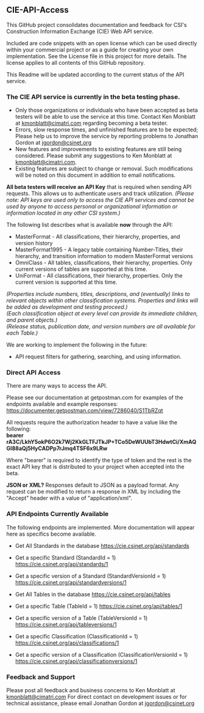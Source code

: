 ## CIE-API-Access
This GitHub project consolidates documentation and feedback for CSI's Construction Information Exchange (CIE) Web API service.

Included are code snippets with an open license which can be used directly within your commercial project or as a guide for creating your own implementation.  See the License file in this project for more details.  The license applies to all contents of this GitHub repository.

This Readme will be updated according to the current status of the API service.

### The CIE API service is currently in the beta testing phase.
- Only those organizations or individuals who have been accepted as beta testers will be able to use the service at this time.  Contact Ken Monblatt at [kmonblatt@cimatri.com](mailto:kmonblatt@cimatri.com) regarding becoming a beta tester.
- Errors, slow response times, and unfinished features are to be expected;  Please help us to improve the service by reporting problems to Jonathan Gordon at [jgordon@csinet.org](mailto:jgordon@csinet.org)
- New features and improvements to existing features are still being considered.  Please submit any suggestions to Ken Monblatt at [kmonblatt@cimatri.com](mailto:kmonblatt@cimatri.com).
- Existing features are subject to change or removal.  Such modifications will be noted on this document in addition to email notifications.

**All beta testers will receive an API Key** that is required when sending API requests.  This allows us to authenticate users and track utilization.  *(Please note: API keys are used only to access the CIE API services and cannot be used by anyone to access personal or organizational information or information located in any other CSI system.)*

The following list describes what is available **now** through the API:
- MasterFormat - All classifications, their hierarchy, properties, and version history
- MasterFormat1995 - A legacy table containing Number-Titles, their hierarchy, and transition information to modern MasterFormat versions
- OmniClass - All tables, classifications, their hierarchy, properties.  Only current versions of tables are supported at this time.
- UniFormat - All classifications, their hierarchy, properties.  Only the current version is supported at this time.

*(Properties include numbers, titles, descriptions, and (eventually) links to relevant objects within other classification systems.  Properties and links will be added as development and testing proceed.)*  
*(Each classification object at every level can provide its immediate children, and parent objects.)*  
*(Release status, publication date, and version numbers are all available for each Table.)*

We are working to implement the following in the future:
- API request filters for gathering, searching, and using information.

### Direct API Access
There are many ways to access the API.

Please see our documentation at getpostman.com for examples of the endpoints available and example responses:
https://documenter.getpostman.com/view/7286040/S1TbRZqt

All requests require the authorization header to have a value like the following:  
**bearer rA3C/LkhY5okP6O2k7Wj2KkGLTFJTkJP+TCo5DeWUUbT3HdwtCi/XmAQGI88aQj5HyCADPp7rJmq4TSF6x9LRw**

Where "bearer" is required to identify the type of token and the rest is the exact API key that is distributed to your project when accepted into the beta.

**JSON or XML?** Responses default to JSON as a payload format.  Any request can be modified to return a response in XML by including the "Accept" header with a value of "application/xml".

### API Endpoints Currently Available

The following endpoints are implemented.  More documentation will appear here as specifics become available.

- Get All Standards in the database
https://cie.csinet.org/api/standards

- Get a specific Standard (StandardId = 1)
https://cie.csinet.org/api/standards/1

- Get a specific version of a Standard (StandardVersionId = 1)
https://cie.csinet.org/api/standardversions/1

- Get All Tables in the database
https://cie.csinet.org/api/tables

- Get a specific Table (TableId = 1)
https://cie.csinet.org/api/tables/1

- Get a specific version of a Table (TableVersionId = 1)
https://cie.csinet.org/api/tableversions/1

- Get a specific Classification (ClassificationId = 1)
https://cie.csinet.org/api/classifications/1

- Get a specific version of a Classification (ClassificationVersionId = 1)
https://cie.csinet.org/api/classificationversions/1


### Feedback and Support
Please post all feedback and business concerns to Ken Monblatt at [kmonblatt@cimatri.com](mailto:kmonblatt@cimatri.com)
For direct contact on development issues or for technical assistance, please email Jonathan Gordon at [jgordon@csinet.org](mailto:jgordon@csinet.org)
